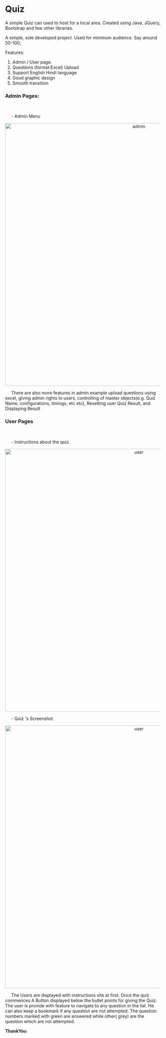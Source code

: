 # Quiz
A simple Quiz can used to host for a local area. Created using Java, JQuery, Bootstrap and few other libraries. 

A simple, sole developed project. Used for minimum audience. Say around 50-100;

Features:
1. Admin / User page.
2. Questions (format:Excel) Upload
3. Support English Hindi language
4. Good graphic design
5. Smooth transition

<h3>Admin Pages:</h3>
<br>
<p>&nbsp;&nbsp;&nbsp;&nbsp; - Admin Menu </p>
<p align="center">
  <img src="https://github.com/stark1996/Quiz/blob/master/web/resources/images/CustomQuiz1.PNG" width="850" title="admin">
</p>
<p>&nbsp;&nbsp;&nbsp;&nbsp; 
There are also more features in admin example upload questions using excel, giving admin rights to users, controlling of master objects(e.g. Quiz Name, configurations, timings, etc etc), Resetting user Quiz Result, and Displaying Result</p>

<h3>User Pages</h3>
<br>
<p>&nbsp;&nbsp;&nbsp;&nbsp; - Instructions about the quiz.</p>
<p align="center">
  <img src="https://github.com/stark1996/Quiz/blob/master/web/resources/images/CustomQuiz.PNG" width="850" title="user">
</p>
<p>&nbsp;&nbsp;&nbsp;&nbsp; - Quiz 's Screenshot</p>
<p align="center">
  <img src="https://github.com/stark1996/Quiz/blob/master/web/resources/images/CustomQuiz2.PNG" width="850" title="user">
</p>

<p>&nbsp;&nbsp;&nbsp;&nbsp; 
The Users are displayed with instructions site at first. Once the quiz commences A Button displayed below the bullet points for giving the Quiz. The user is provide with feature to navigate to any question in the list. He can also keep a bookmark if any question are not attempted. The question numbers marked with green are answered while other( grey) are the question which are not attempted.
</p>
<b>ThankYou</b>
